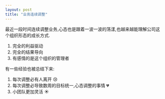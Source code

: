 ```yaml
---
layout: post
title: "业务连续调整"
---
```


最近一段时间连续调整业务,心态也是跟着一波一波的荡漾,也越来越能理解公司这个组织形态的成长方式.

1. 完全的利益驱动
2. 完全的结果导向
3. 有感情的是这个组织的管理者

有一些经验也被总结下来:

1. 每次调整必有人离开 :cry:
2. 每次调整必导致数周的目标统一,心态调整的事情 :broken_heart:
3. 小团队更加灵活 :sunny: